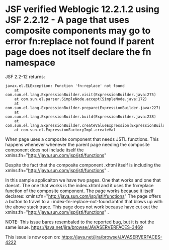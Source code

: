 # JSF verified Weblogic 12.2.1.2 using JSF 2.2.12 - A page that uses composite components may go to error fn:replace not found if parent page does not itself declare the fn namespace

JSF 2.2-12 returns:

```
javax.el.ELException: Function 'fn:replace' not found
	at com.sun.el.lang.ExpressionBuilder.visit(ExpressionBuilder.java:275)
	at com.sun.el.parser.SimpleNode.accept(SimpleNode.java:172)
	at com.sun.el.lang.ExpressionBuilder.prepare(ExpressionBuilder.java:227)
	at com.sun.el.lang.ExpressionBuilder.build(ExpressionBuilder.java:238)
	at com.sun.el.lang.ExpressionBuilder.createValueExpression(ExpressionBuilder.java:295)
	at com.sun.el.ExpressionFactoryImpl.createVal
```

When page uses a composite component that needs JSTL functions.
This happens whenever whenever the parent page needing the composite component does not include itself the 
xmlns:fn="http://java.sun.com/jsp/jstl/functions" 

Despite the fact that the composite component .xhtml itself is including the xmlns:fn="http://java.sun.com/jsp/jstl/functions" .

In this sample applicaiton we have two pages. One that works and one that doesnt.
The one that works is the index.xhtml and it uses the fn:replace function of the composite component.
The page works because it itself declares: xmlns:fn="http://java.sun.com/jsp/jstl/functions" 
The page offers a button to travel to a : index-fn-replace-not-found.xhtml that blows up with the above stack trace.
This page does not work because have cut out the 	xmlns:fn="http://java.sun.com/jsp/jstl/functions" .



NOTE:
This issue bares resembaled to the reported bug, but it is not the same issue. 
https://java.net/jira/browse/JAVASERVERFACES-3469

This issue is now open on:
https://java.net/jira/browse/JAVASERVERFACES-4222
